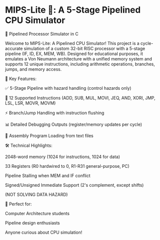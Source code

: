 # MIPS-Lite 🚀: A 5-Stage Pipelined CPU Simulator
🚀 Pipelined Processor Simulator in C

Welcome to MIPS-Lite: A Pipelined CPU Simulator! This project is a cycle-accurate simulation of a custom 32-bit RISC processor with a 5-stage pipeline (IF, ID, EX, MEM, WB). Designed for educational purposes, it emulates a Von Neumann architecture with a unified memory system and supports 12 unique instructions, including arithmetic operations, branches, jumps, and memory access.

🔧 Key Features:

✅ 5-Stage Pipeline with hazard handling (control hazards only)

📜 12 Supported Instructions (ADD, SUB, MUL, MOVI, JEQ, AND, XORI, JMP, LSL, LSR, MOVR, MOVM)

⚡ Branch/Jump Handling with instruction flushing

📊 Detailed Debugging Outputs (register/memory updates per cycle)

📂 Assembly Program Loading from text files

🛠 Technical Highlights:

2048-word memory (1024 for instructions, 1024 for data)

33 Registers (R0 hardwired to 0, R1-R31 general-purpose, PC)

Pipeline Stalling when MEM and IF conflict

Signed/Unsigned Immediate Support (2's complement, except shifts)

(NOT SOLVING DATA HAZARD)

🎯 Perfect for:

Computer Architecture students

Pipeline design enthusiasts

Anyone curious about CPU simulation!

